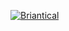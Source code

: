 [![Briantical](https://circleci.com/gh/briantical/ecj.svg?style=shield)](https://circleci.com/gh/briantical/ecj)
